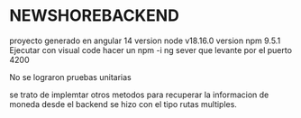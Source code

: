 # NEWSHOREBACKEND

proyecto generado en angular 14
version node v18.16.0
version npm 9.5.1
Ejecutar con visual code
hacer un npm -i
ng sever que levante por el puerto 4200

No se lograron pruebas unitarias

se trato de implemtar otros metodos para recuperar la informacion de moneda desde el backend
se hizo con el tipo rutas multiples.